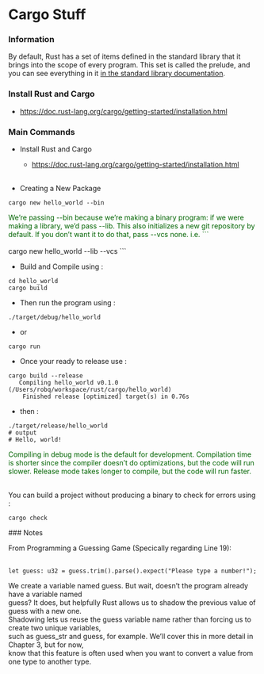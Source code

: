 # Cargo Stuff

### Information
By default, Rust has a set of items defined in the standard library that it brings into the scope of every program. This set is called the prelude, and you can see everything in it [in the standard library documentation](https://doc.rust-lang.org/std/prelude/index.html).

### Install Rust and Cargo
- https://doc.rust-lang.org/cargo/getting-started/installation.html

### Main Commands</br>
- Install Rust and Cargo
  - https://doc.rust-lang.org/cargo/getting-started/installation.html<br/><br/>

- Creating a New Package
```
cargo new hello_world --bin
```
<span style="color:darkgreen;">
We’re passing --bin because we’re making a binary program: if we were making a library, we’d pass --lib. This also initializes a new git repository by default. If you don’t want it to do that, pass --vcs none. i.e.
```
</span></br></br>
cargo new hello_world --lib --vcs
```

- Build and Compile using :
```
cd hello_world
cargo build
```

- Then run the program using :
```
./target/debug/hello_world
```
- or
```
cargo run
```
- Once your ready to release use :
```
cargo build --release
   Compiling hello_world v0.1.0 (/Users/robq/workspace/rust/cargo/hello_world)
    Finished release [optimized] target(s) in 0.76s
```
- then :
```
./target/release/hello_world
# output
# Hello, world!
```
<span style="color:darkgreen;">
Compiling in debug mode is the default for development. Compilation time is shorter since the compiler doesn’t do optimizations, but the code will run slower. Release mode takes longer to compile, but the code will run faster.
</span></br></br>

You can build a project without producing a binary to check for errors using :
```
cargo check
```

### Notes

From Programming a Guessing Game (Specically regarding Line 19): <br/><br/>
```
let guess: u32 = guess.trim().parse().expect("Please type a number!");
```
  We create a variable named guess. But wait, doesn’t the program already have a variable named<br/> 
  guess? It does, but helpfully Rust allows us to shadow the previous value of guess with a new one.<br/> 
  Shadowing lets us reuse the guess variable name rather than forcing us to create two unique variables,<br/> 
  such as guess_str and guess, for example. We’ll cover this in more detail in Chapter 3, but for now,<br/> 
  know that this feature is often used when you want to convert a value from one type to another type.<br/>
  
